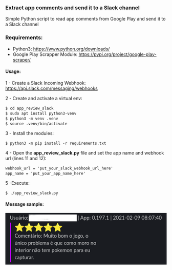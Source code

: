 ### Extract app comments and send it to a Slack channel

Simple Python script to read app comments from Google Play and send it to a Slack channel

### Requirements:

- Python3: https://www.python.org/downloads/
- Google Play Scrapper Module: https://pypi.org/project/google-play-scraper/


#### Usage:

1 - Create a Slack Incoming Webhook:
https://api.slack.com/messaging/webhooks

2 - Create and activate a virtual env:
```
$ cd app_review_slack
$ sudo apt install python3-venv
$ python3 -m venv .venv
$ source .venv/bin/activate
```

3 - Install the modules:
```
$ python3 -m pip install -r requirements.txt
```

4 - Open the **app_review_slack.py** file and set the app name and webhook url (lines 11 and 12):

```
webhook_url = 'put_your_slack_webhook_url_here'
app_name = 'put_your_app_name_here'
```

5 -Execute:
```
$ ./app_review_slack.py
```

#### Message sample:

![Alt text](example.png)